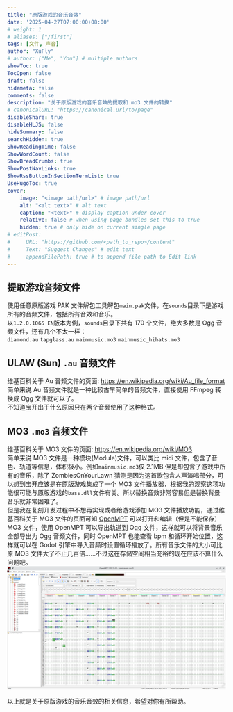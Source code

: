 ```yaml
---
title: "原版游戏的音乐音效"
date: '2025-04-27T07:00:00+08:00'
# weight: 1
# aliases: ["/first"]
tags: [文件, 声音]
author: "XuFly"
# author: ["Me", "You"] # multiple authors
showToc: true
TocOpen: false
draft: false
hidemeta: false
comments: false
description: "关于原版游戏的音乐音效的提取和 mo3 文件的转换"
# canonicalURL: "https://canonical.url/to/page"
disableShare: true
disableHLJS: false
hideSummary: false
searchHidden: true
ShowReadingTime: false
ShowWordCount: false
ShowBreadCrumbs: true
ShowPostNavLinks: true
ShowRssButtonInSectionTermList: true
UseHugoToc: true
cover:
    image: "<image path/url>" # image path/url
    alt: "<alt text>" # alt text
    caption: "<text>" # display caption under cover
    relative: false # when using page bundles set this to true
    hidden: true # only hide on current single page
# editPost:
#     URL: "https://github.com/<path_to_repo>/content"
#     Text: "Suggest Changes" # edit text
#     appendFilePath: true # to append file path to Edit link
---
```


## 提取游戏音频文件

使用任意原版游戏 PAK 文件解包工具解包`main.pak`文件，在`sounds`目录下是游戏所有的音频文件，包括所有音效和音乐。  
以`1.2.0.1065 EN`版本为例，`sounds`目录下共有 170 个文件，绝大多数是 Ogg 音频文件，还有几个不太一样：  
`diamond.au` `tapglass.au` `mainmusic.mo3` `mainmusic_hihats.mo3`  
<!-- `Ogg`音频文件相信大家已经比较熟悉了，那么`.au` `.mo3`文件将会在下文 -->

## ULAW (Sun) `.au` 音频文件

维基百科关于 Au 音频文件的页面: https://en.wikipedia.org/wiki/Au_file_format  
简单来说 Au 音频文件就是一种比较古早简单的音频文件，直接使用 FFmpeg 转换成 Ogg 文件就可以了。  
不知道宝开出于什么原因只在两个音频使用了这种格式。  

## MO3 `.mo3` 音频文件

维基百科关于 MO3 文件的页面: https://en.wikipedia.org/wiki/MO3  
简单来说 MO3 文件是一种模块(Module)文件，可以类比 midi 文件，包含了音色、轨道等信息，体积极小。例如`mainmusic.mo3`仅 2.1MB 但是却包含了游戏中所有的音乐，除了 ZombiesOnYourLawn 猜测是因为这首歌包含人声演唱部分，可以想到宝开应该是在原版游戏集成了一个 MO3 文件播放器，根据我的观察这项功能很可能与原版游戏的`bass.dll`文件有关。所以替换音效非常容易但是替换背景音乐就非常困难了。  
但是我在复刻开发过程中不想再实现或者给游戏添加 MO3 文件播放功能，通过维基百科关于 MO3 文件的页面可知 [OpenMPT](https://openmpt.org/) 可以打开和编辑（但是不能保存）MO3 文件，使用 OpenMPT 可以导出轨道到 Ogg 文件，这样就可以将背景音乐全部导出为 Ogg 音频文件，同时 OpenMPT 也能查看 bpm 和循环开始位置，这样就可以在 Godot 引擎中导入音频时设置循环播放了。所有音乐文件的大小可比原 MO3 文件大了不止几百倍……不过这在存储空间相当充裕的现在应该不算什么问题吧。  
![openmpt](https://raw.githubusercontent.com/mcxufly/neopvzblog/master/assets/images/01_openmpt.png)  

以上就是关于原版游戏的音乐音效的相关信息，希望对你有所帮助。  
